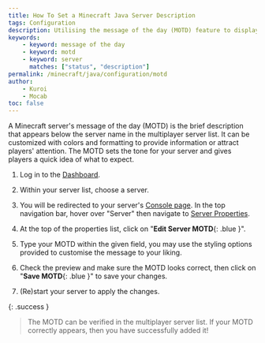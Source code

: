 ```yaml
---
title: How To Set a Minecraft Java Server Description
tags: Configuration
description: Utilising the message of the day (MOTD) feature to display a description-like message in the multiplayer server list.
keywords:
    - keyword: message of the day
    - keyword: motd
    - keyword: server
      matches: ["status", "description"]
permalink: /minecraft/java/configuration/motd
author:
    - Kuroi
    - Mocab
toc: false
---
```


A Minecraft server's message of the day (MOTD) is the brief description that appears below the server name in the multiplayer server list. It can be customized with colors and formatting to provide information or attract players' attention. The MOTD sets the tone for your server and gives players a quick idea of what to expect.

1. Log in to the [Dashboard](https://client.falixnodes.net/).

2. Within your server list, choose a server.

3. You will be redirected to your server's [Console page](https://client.falixnodes.net/server/console). In the top navigation bar, hover over "Server" then navigate to [Server Properties](https://client.falixnodes.net/server/properties).

4. At the top of the properties list, click on "**Edit Server MOTD**{: .blue }".

5. Type your MOTD within the given field, you may use the styling options provided to customise the message to your liking.

6. Check the preview and make sure the MOTD looks correct, then click on "**Save MOTD**{: .blue }" to save your changes.

7. (Re)start your server to apply the changes.

{: .success }

> The MOTD can be verified in the multiplayer server list. If your MOTD correctly appears, then you have successfully added it!
